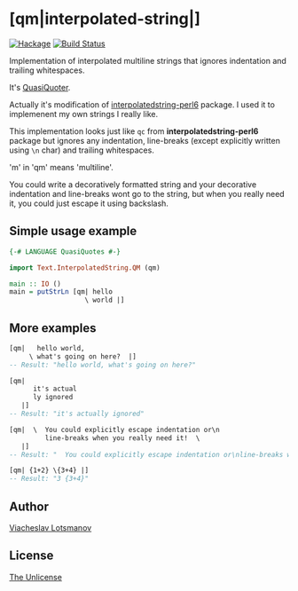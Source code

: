 # [qm|interpolated-string|]

[![Hackage](https://img.shields.io/hackage/v/qm-interpolated-string.svg)](https://hackage.haskell.org/package/qm-interpolated-string)
[![Build Status](https://travis-ci.org/unclechu/haskell-qm-interpolated-string.svg?branch=master)](https://travis-ci.org/unclechu/haskell-qm-interpolated-string)

Implementation of interpolated multiline strings that ignores indentation
and trailing whitespaces.

It's [QuasiQuoter](https://wiki.haskell.org/Quasiquotation).

Actually it's modification of
[interpolatedstring-perl6](https://github.com/audreyt/interpolatedstring-perl6)
package. I used it to implemenent my own strings I really like.

This implementation looks just like `qc`
from **interpolatedstring-perl6** package but ignores any indentation,
line-breaks (except explicitly written using `\n` char)
and trailing whitespaces.

'm' in 'qm' means 'multiline'.

You could write a decoratively formatted string and your
decorative indentation and line-breaks wont go to the string,
but when you really need it, you could just escape it using backslash.

## Simple usage example

```haskell
{-# LANGUAGE QuasiQuotes #-}

import Text.InterpolatedString.QM (qm)

main :: IO ()
main = putStrLn [qm| hello
                   \ world |]
```

## More examples

```haskell
[qm|   hello world,
     \ what's going on here?  |]
-- Result: "hello world, what's going on here?"
```

```haskell
[qm|
      it's actual
      ly ignored
   |]
-- Result: "it's actually ignored"
```

```haskell
[qm|  \  You could explicitly escape indentation or\n
         line-breaks when you really need it!  \
   |]
-- Result: "  You could explicitly escape indentation or\nline-breaks when you really need it!  "
```

```haskell
[qm| {1+2} \{3+4} |]
-- Result: "3 {3+4}"
```

## Author

[Viacheslav Lotsmanov](https://github.com/unclechu)

## License

[The Unlicense](./LICENSE)
